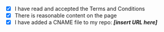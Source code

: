 - [x] I have read and accepted the Terms and Conditions
- [x] There is reasonable content on the page
- [x] I have added a CNAME file to my repo: ***[insert URL here]***
